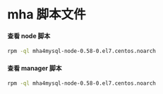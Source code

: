 # mha 脚本文件



#### 查看 node 脚本

~~~bash
rpm -ql mha4mysql-node-0.58-0.el7.centos.noarch
~~~



#### 查看 manager 脚本

~~~bash
rpm -ql mha4mysql-node-0.58-0.el7.centos.noarch
~~~



